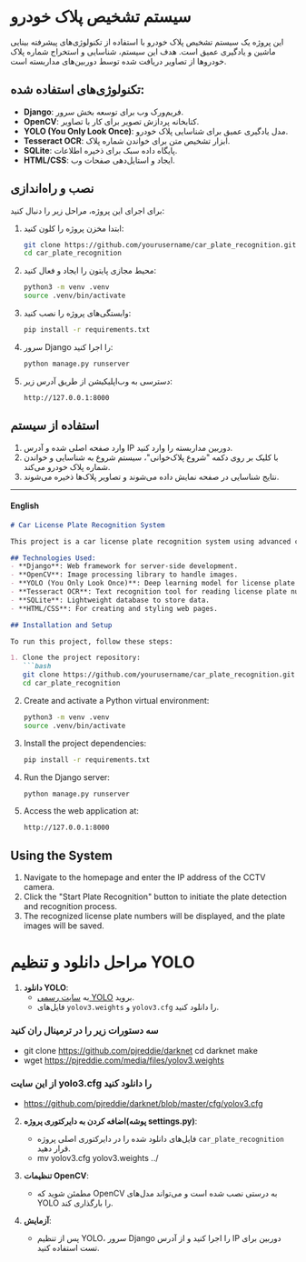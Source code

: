 # سیستم تشخیص پلاک خودرو

این پروژه یک سیستم تشخیص پلاک خودرو با استفاده از تکنولوژی‌های پیشرفته بینایی ماشین و یادگیری عمیق است. هدف این سیستم، شناسایی و استخراج شماره پلاک خودروها از تصاویر دریافت شده توسط دوربین‌های مداربسته است.

## تکنولوژی‌های استفاده شده:
- **Django**: فریم‌ورک وب برای توسعه بخش سرور.
- **OpenCV**: کتابخانه پردازش تصویر برای کار با تصاویر.
- **YOLO (You Only Look Once)**: مدل یادگیری عمیق برای شناسایی پلاک خودرو.
- **Tesseract OCR**: ابزار تشخیص متن برای خواندن شماره پلاک.
- **SQLite**: پایگاه داده سبک برای ذخیره اطلاعات.
- **HTML/CSS**: ایجاد و استایل‌دهی صفحات وب.

## نصب و راه‌اندازی

برای اجرای این پروژه، مراحل زیر را دنبال کنید:

1. ابتدا مخزن پروژه را کلون کنید:
   ```bash
   git clone https://github.com/yourusername/car_plate_recognition.git
   cd car_plate_recognition
   ```

2. محیط مجازی پایتون را ایجاد و فعال کنید:
   ```bash
   python3 -m venv .venv
   source .venv/bin/activate
   ```

3. وابستگی‌های پروژه را نصب کنید:
   ```bash
   pip install -r requirements.txt
   ```

4. سرور Django را اجرا کنید:
   ```bash
   python manage.py runserver
   ```

5. دسترسی به وب‌اپلیکیشن از طریق آدرس زیر:
   ```
   http://127.0.0.1:8000
   ```

## استفاده از سیستم
1. وارد صفحه اصلی شده و آدرس IP دوربین مداربسته را وارد کنید.
2. با کلیک بر روی دکمه "شروع پلاک‌خوانی"، سیستم شروع به شناسایی و خواندن شماره پلاک خودرو می‌کند.
3. نتایج شناسایی در صفحه نمایش داده می‌شوند و تصاویر پلاک‌ها ذخیره می‌شوند.

---

#### English

```markdown
# Car License Plate Recognition System

This project is a car license plate recognition system using advanced computer vision and deep learning technologies. The goal of the system is to detect and extract vehicle license plate numbers from images captured by CCTV cameras.

## Technologies Used:
- **Django**: Web framework for server-side development.
- **OpenCV**: Image processing library to handle images.
- **YOLO (You Only Look Once)**: Deep learning model for license plate detection.
- **Tesseract OCR**: Text recognition tool for reading license plate numbers.
- **SQLite**: Lightweight database to store data.
- **HTML/CSS**: For creating and styling web pages.

## Installation and Setup

To run this project, follow these steps:

1. Clone the project repository:
   ```bash
   git clone https://github.com/yourusername/car_plate_recognition.git
   cd car_plate_recognition
   ```

2. Create and activate a Python virtual environment:
   ```bash
   python3 -m venv .venv
   source .venv/bin/activate
   ```

3. Install the project dependencies:
   ```bash
   pip install -r requirements.txt
   ```

4. Run the Django server:
   ```bash
   python manage.py runserver
   ```

5. Access the web application at:
   ```
   http://127.0.0.1:8000
   ```

## Using the System
1. Navigate to the homepage and enter the IP address of the CCTV camera.
2. Click the "Start Plate Recognition" button to initiate the plate detection and recognition process.
3. The recognized license plate numbers will be displayed, and the plate images will be saved.


# مراحل دانلود و تنظیم YOLO

1. **دانلود YOLO**:
   - به [سایت رسمی YOLO](https://pjreddie.com/darknet/yolo/) بروید.
   - فایل‌های `yolov3.weights` و `yolov3.cfg` را دانلود کنید.
### سه دستورات زیر را در ترمینال ران کنید
   - git clone https://github.com/pjreddie/darknet
cd darknet
make
   - wget https://pjreddie.com/media/files/yolov3.weights
### از این سایت yolo3.cfg را دانلود کنید 
   - https://github.com/pjreddie/darknet/blob/master/cfg/yolov3.cfg

2. **اضافه کردن به دایرکتوری پروژه(پوشه settings.py)**:
   - فایل‌های دانلود شده را در دایرکتوری اصلی پروژه `car_plate_recognition` قرار دهید.
   - mv yolov3.cfg yolov3.weights ../


3. **تنظیمات OpenCV**:
   - مطمئن شوید که OpenCV به درستی نصب شده است و می‌تواند مدل‌های YOLO را بارگذاری کند.

4. **آزمایش**:
   - پس از تنظیم YOLO، سرور Django را اجرا کنید و از آدرس IP دوربین برای تست استفاده کنید.
